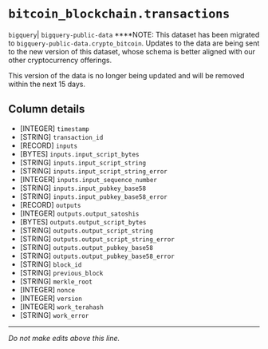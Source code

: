 # `bitcoin_blockchain.transactions`
`bigquery`| `bigquery-public-data`
****NOTE: This dataset has been migrated to `bigquery-public-data.crypto_bitcoin`. Updates to the data are being sent to the new version of this dataset, whose schema is better aligned with our other cryptocurrency offerings. 

This version of the data is no longer being updated and will be removed within the next 15 days.

## Column details
* [INTEGER]   `timestamp`
* [STRING]    `transaction_id`
* [RECORD]    `inputs`
* [BYTES]     `inputs.input_script_bytes`
* [STRING]    `inputs.input_script_string`
* [STRING]    `inputs.input_script_string_error`
* [INTEGER]   `inputs.input_sequence_number`
* [STRING]    `inputs.input_pubkey_base58`
* [STRING]    `inputs.input_pubkey_base58_error`
* [RECORD]    `outputs`
* [INTEGER]   `outputs.output_satoshis`
* [BYTES]     `outputs.output_script_bytes`
* [STRING]    `outputs.output_script_string`
* [STRING]    `outputs.output_script_string_error`
* [STRING]    `outputs.output_pubkey_base58`
* [STRING]    `outputs.output_pubkey_base58_error`
* [STRING]    `block_id`
* [STRING]    `previous_block`
* [STRING]    `merkle_root`
* [INTEGER]   `nonce`
* [INTEGER]   `version`
* [INTEGER]   `work_terahash`
* [STRING]    `work_error`

-------------------------------------------------------------------------------
*Do not make edits above this line.*
